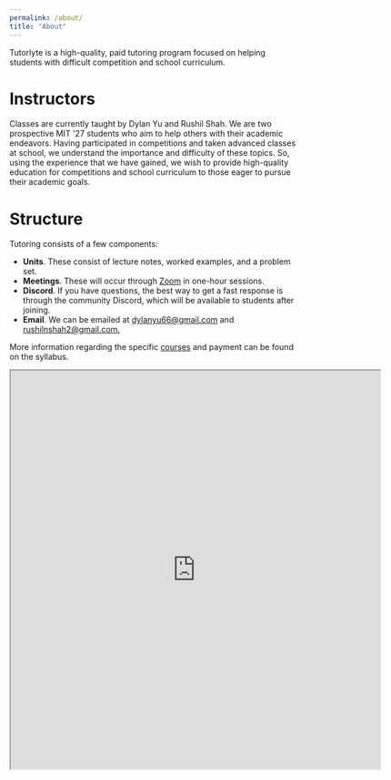 ```yaml
---
permalink: /about/
title: "About"
---
```


Tutorlyte is a high-quality, paid tutoring program focused on helping students with difficult competition and school curriculum.

# Instructors
Classes are currently taught by Dylan Yu and Rushil Shah. We are two prospective MIT '27 students who aim to help others with their academic endeavors. Having participated in competitions and taken advanced classes at school, we understand the importance and difficulty of these topics. So, using the experience that we have gained, we wish to provide high-quality education for competitions and school curriculum to those eager to pursue their academic goals.

# Structure
Tutoring consists of a few components:
- **Units**. These consist of lecture notes, worked examples, and a problem set.
- **Meetings**. These will occur through [Zoom](https://zoom.us/) in one-hour sessions.
- **Discord**. If you have questions, the best way to get a fast response is through the community Discord, which will be available to students after joining.
- **Email**. We can be emailed at [dylanyu66@gmail.com](mailto:dylanyu66@gmail.com) and [rushilnshah2@gmail.com.](mailto:rushilnshah2@gmail.com.)

More information regarding the specific [courses](/courses/) and payment can be found on the syllabus.

<iframe src="https://www.dropbox.com/s/abenyneestf1yc1/G-syllabus.pdf?raw=1" width=650 height=700></iframe>
